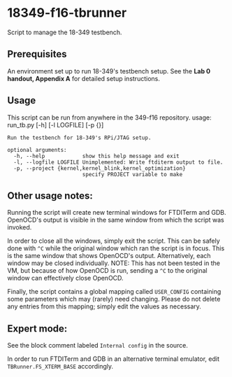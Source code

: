 18349-f16-tbrunner
==================
Script to manage the 18-349 testbench.

Prerequisites
-------------
An environment set up to run 18-349's testbench setup. See the **Lab 0
    handout, Appendix A** for detailed setup instructions.

Usage
-----
This script can be run from anywhere in the 349-f16 repository.
    usage: run_tb.py [-h] [-l LOGFILE] [-p {}]

    Run the testbench for 18-349's RPi/JTAG setup.

    optional arguments:
      -h, --help            show this help message and exit
      -l, --logfile LOGFILE Unimplemented: Write ftditerm output to file.
      -p, --project {kernel,kernel_blink,kernel_optimization}
                            specify PROJECT variable to make

Other usage notes:
------------------
Running the script will create new terminal windows for FTDITerm and
    GDB. OpenOCD's output is visible in the same window from which the
    script was invoked.

In order to close all the windows, simply exit the script. This can be
    safely done with `^C` while the original window which ran the
    script is in focus. This is the same window that shows OpenOCD's
    output. Alternatively, each window may be closed individually.
NOTE: This has not been tested in the VM, but because of how
    OpenOCD is run, sending a `^C` to the original window can
    effectively close OpenOCD.

Finally, the script contains a global mapping called `USER_CONFIG`
    containing some parameters which may (rarely) need changing.
    Please do not delete any entries from this mapping; simply edit
    the values as necessary.

Expert mode:
------------
See the block comment labeled `Internal config` in the source.

In order to run FTDITerm and GDB in an alternative terminal emulator,
    edit `TBRunner.FS_XTERM_BASE` accordingly.
